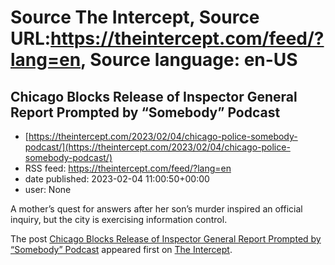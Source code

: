 # Source The Intercept, Source URL:https://theintercept.com/feed/?lang=en, Source language: en-US

## Chicago Blocks Release of Inspector General Report Prompted by “Somebody” Podcast
 - [https://theintercept.com/2023/02/04/chicago-police-somebody-podcast/](https://theintercept.com/2023/02/04/chicago-police-somebody-podcast/)
 - RSS feed: https://theintercept.com/feed/?lang=en
 - date published: 2023-02-04 11:00:50+00:00
 - user: None

<p>A mother’s quest for answers after her son’s murder inspired an official inquiry, but the city is exercising information control.</p>
<p>The post <a href="https://theintercept.com/2023/02/04/chicago-police-somebody-podcast/" rel="nofollow">Chicago Blocks Release of Inspector General Report Prompted by “Somebody” Podcast</a> appeared first on <a href="https://theintercept.com" rel="nofollow">The Intercept</a>.</p>
